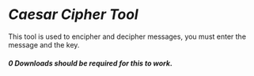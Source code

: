 # ***Caesar Cipher Tool***
This tool is used to encipher and decipher messages, you must enter the message and the key.
##### 0 Downloads should be required for this to work.
